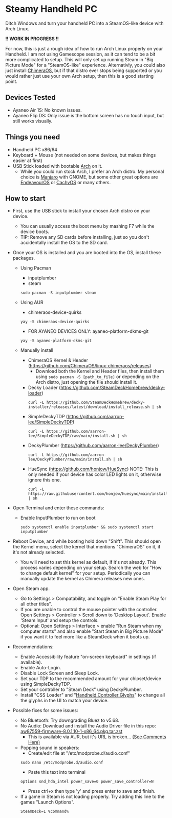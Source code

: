 # Steamy Handheld PC
Ditch Windows and turn your handheld PC into a SteamOS-like device with Arch Linux.

**!! WORK IN PROGRESS !!**

For now, this is just a rough idea of how to run Arch Linux properly on your Handheld. I am not using Gamescope session, as it can tend to be a bit more complicated to setup. This will only set up running Steam in "Big Picture Mode" for a "SteamOS-like" experience. Alternativly, you could also just install [ChimeraOS](https://chimeraos.org), but if that distro ever stops being supported or you would rather just use your own Arch setup, then this is a good starting point.

## Devices Tested
 - Ayaneo Air 1S: No known issues.
 - Ayaneo Flip DS: Only issue is the bottom screen has no touch input, but still works visually.

## Things you need
- Handheld PC x86/64
- Keyboard + Mouse (not needed on some devices, but makes things easier at first)
- USB Stick loaded with bootable [Arch](https://archlinux.org) on it.
	- While you could run stock Arch, I prefer an Arch distro. My personal choice is [Manjaro](https://manjaro.org) with GNOME, but some other great options are [EndeavourOS](https://endeavouros.com) or [CachyOS](https://cachyos.org) or many others.

## How to start
- First, use the USB stick to install your chosen Arch distro on your device.
  - You can usually access the boot menu by mashing F7 while the device boots.
  - TIP: Remove any SD cards before installing, just so you don't accidentally install the OS to the SD card.
- Once your OS is installed and you are booted into the OS, install these packages.
  - Using Pacman
    - inputplumber
    - steam
    ```
    sudo pacman -S inputplumber steam
    ```
  - Using AUR
    - chimeraos-device-quirks
	```
	yay -S chimeraos-device-quirks
	```
    - FOR AYANEO DEVICES ONLY: ayaneo-platform-dkms-git
	```
	yay -S ayaneo-platform-dkms-git
	```

  - Manually install
    - ChimeraOS Kernel & Header (https://github.com/ChimeraOS/linux-chimeraos/releases)
    	- Download both the Kernel and Header files, then install them using ```sudo pacman -S [path_to_file]``` or depending on the Arch distro, just opening the file should install it.
    - Decky Loader (https://github.com/SteamDeckHomebrew/decky-loader)
      ```
      curl -L https://github.com/SteamDeckHomebrew/decky-installer/releases/latest/download/install_release.sh | sh
      ``` 
    - SimpleDeckyTDP (https://github.com/aarron-lee/SimpleDeckyTDP)
      ```
      curl -L https://github.com/aarron-lee/SimpleDeckyTDP/raw/main/install.sh | sh
      ```
    - DeckyPlumber (https://github.com/aarron-lee/DeckyPlumber)
      ```
      curl -L https://github.com/aarron-lee/DeckyPlumber/raw/main/install.sh | sh
      ```
    - HueSync (https://github.com/honjow/HueSync) NOTE: This is only needed if your device has color LED lights on it, otherwise ignore this one.
      ```
      curl -L https://raw.githubusercontent.com/honjow/huesync/main/install.sh | sh
      ```

- Open Terminal and enter these commands:
  - Enable InputPlumber to run on boot
	```
	sudo systemctl enable inputplumber && sudo systemctl start inputplumber
 	```       
- Reboot Device, and while booting hold down "Shift". This should open the Kernel menu, select the kernel that mentions "ChimeraOS" on it, if it's not already selected.
	- You will need to set this kernel as default, if it's not already. This process varies depending on your setup. Search the web for "How to change default kernel" for your setup. Periodically you can manually update the kernel as Chimera releases new ones.
- Open Steam app.
	- Go to Settings > Compatability, and toggle on "Enable Steam Play for all other titles".
	- If you are unable to control the mouse pointer with the controller. Open Settings > Controller > Scroll down to 'Desktop Layout'. Enable 'Steam Input' and setup the controls.
	- Optional: Open Settings > Interface > enable "Run Steam when my computer starts" and also enable "Start Steam in Big Picture Mode" if you want it to feel more like a SteamDeck when it boots up.
- Recommendations:
	- Enable Accessibility feature "on-screen keyboard" in settings (if available).
 	- Enable Auto-Login.
 	- Disable Lock Screen and Sleep Lock.
  	- Set your TDP to the recommended amount for your chipset/device using SimpleDeckyTDP.
  	- Set your controller to "Steam Deck" using DeckyPlumber.
  	- Install "CSS Loader" and "[Handheld Controller Glyphs](https://github.com/victor-borges/handheld-controller-glyphs)" to change all the glyphs in the UI to match your device.

- Possible fixes for some issues:
	- No Bluetooth: Try downgrading Bluez to v5.68.
   	- No Audio: Download and install the Audio Driver file in this repo: [aw87559-firmware-8.0.1.10-1-x86_64.pkg.tar.zst](https://github.com/dansl/Steamy-Handheld-PC/raw/refs/heads/main/aw87559-firmware-8.0.1.10-1-x86_64.pkg.tar.zst)
   		- This is available via AUR, but it's URL is broken... [(See Comments Here)](https://aur.archlinux.org/packages/aw87559-firmware) 
 	- Popping sound in speakers:
  		- Create/edit file at "/etc/modprobe.d/audio.conf"
		```
		sudo nano /etc/modprobe.d/audio.conf
		```
	   	- Paste this text into terminal
		```
		options snd_hda_intel power_save=0 power_save_controller=N
		```
	  	- Press ctrl+x then type 'y' and press enter to save and finish.
  - If a game in Steam is not loading properly. Try adding this line to the games "Launch Options".
    ```
    SteamDeck=1 %command%
    ```